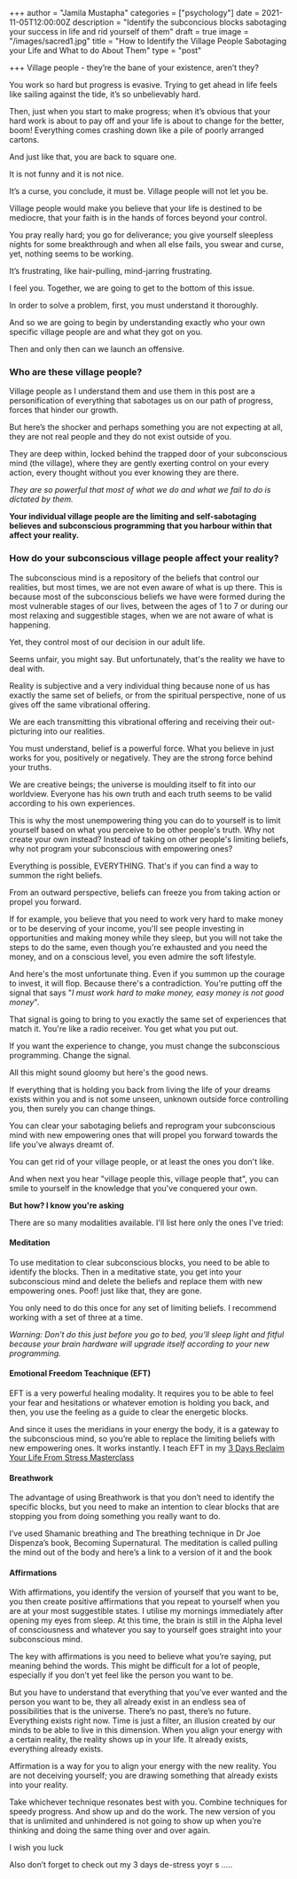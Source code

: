 +++
author = "Jamila Mustapha"
categories = ["psychology"]
date = 2021-11-05T12:00:00Z
description = "Identify the subconcious blocks sabotaging your success in life and rid yourself of them"
draft = true
image = "/images/sacred1.jpg"
title = "How to Identify the Village People Sabotaging your Life and What to do About Them"
type = "post"

+++
Village people - they’re the bane of your existence, aren’t they?

You work so hard but progress is evasive. Trying to get ahead in life feels like sailing against the tide, it’s so unbelievably hard.

Then, just when you start to make progress; when it’s obvious that your hard work is about to pay off and your life is about to change for the better, boom! Everything comes crashing down like a pile of poorly arranged cartons.

And just like that, you are back to square one.

It is not funny and it is not nice.

It’s a curse, you conclude, it must be. Village people will not let you be.

Village people would make you believe that your life is destined to be mediocre, that your faith is in the hands of forces beyond your control.

You pray really hard; you go for deliverance; you give yourself sleepless nights for some breakthrough and when all else fails, you swear and curse, yet, nothing seems to be working.

It’s frustrating, like hair-pulling, mind-jarring frustrating.

I feel you. Together, we are going to get to the bottom of this issue.

In order to solve a problem, first, you must understand it thoroughly.

And so we are going to begin by understanding exactly who your own specific village people are and what they got on you.

Then and only then can we launch an offensive.

### Who are these village people?

Village people as I understand them and use them in this post are a personification of everything that sabotages us on our path of progress, forces that hinder our growth.

But here’s the shocker and perhaps something you are not expecting at all, they are not real people and they do not exist outside of you.

They are deep within, locked behind the trapped door of your subconscious mind (the village), where they are gently exerting control on your every action, every thought without you ever knowing they are there.

_They are so powerful that most of what we do and what we fail to do is dictated by them._

**Your individual village people are the limiting and self-sabotaging believes and subconscious programming that you harbour within that affect your reality.**

### How do your subconscious village people affect your reality?

The subconscious mind is a repository of the beliefs that control our realities, but most times, we are not even aware of what is up there. This is because most of the subconscious beliefs we have were formed during the most vulnerable stages of our lives, between the ages of 1 to 7 or during our most relaxing and suggestible stages, when we are not aware of what is happening.

Yet, they control most of our decision in our adult life.

Seems unfair, you might say. But unfortunately, that's the reality we have to deal with.

Reality is subjective and a very individual thing because none of us has exactly the same set of beliefs, or from the spiritual perspective, none of us gives off the same vibrational offering.

We are each transmitting this vibrational offering and receiving their out-picturing into our realities.

You must understand, belief is a powerful force. What you believe in just works for you, positively or negatively. They are the strong force behind your truths.

We are creative beings; the universe is moulding itself to fit into our worldview. Everyone has his own truth and each truth seems to be valid according to his own experiences.

This is why the most unempowering thing you can do to yourself is to limit yourself based on what you perceive to be other people's truth. Why not create your own instead? Instead of taking on other people's limiting beliefs, why not program your subconscious with empowering ones? 

Everything is possible, EVERYTHING. That's if you can find a way to summon the right beliefs.

From an outward perspective, beliefs can freeze you from taking action or propel you forward.

If for example, you believe that you need to work very hard to make money or to be deserving of your income, you'll see people investing in opportunities and making money while they sleep, but you will not take the steps to do the same, even though you're exhausted and you need the money, and on a conscious level, you even admire the soft lifestyle.

And here's the most unfortunate thing. Even if you summon up the courage to invest, it will flop. Because there's a contradiction. You're putting off the signal that says "_I must work hard to make money, easy money is not good money_". 

That signal is going to bring to you exactly the same set of experiences that match it. You're like a radio receiver. You get what you put out.

If you want the experience to change, you must change the subconscious programming. Change the signal.

All this might sound gloomy but here's the good news.

If everything that is holding you back from living the life of your dreams exists within you and is not some unseen, unknown outside force controlling you, then surely you can change things.

You can clear your sabotaging beliefs and reprogram your subconscious mind with new empowering ones that will propel you forward towards the life you've always dreamt of. 

You can get rid of your village people, or at least the ones you don't like.

And when next you hear "village people this, village people that", you can smile to yourself in the knowledge that you've conquered your own.

**But how? I know you're asking**

There are so many modalities available. I'll list here only the ones I've tried:

#### **Meditation**

To use meditation to clear subconscious blocks, you need to be able to identify the blocks. Then in a meditative state, you get into your subconscious mind and delete the beliefs and replace them with new empowering ones. Poof! just like that, they are gone. 

You only need to do this once for any set of limiting beliefs. I recommend working with a set of three at a time.

_Warning: Don’t do this just before you go to bed, you’ll sleep light and fitful because your brain hardware will upgrade itself according to your new programming._

#### **Emotional Freedom Teachnique (EFT)**

EFT is a very powerful healing modality. It requires you to be able to feel your fear and hesitations or whatever emotion is holding you back, and then, you use the feeling as a guide to clear the energetic blocks. 

And since it uses the meridians in your energy the body, it is a gateway to the subconscious mind, so you’re able to replace the limiting beliefs with new empowering ones. It works instantly. I teach EFT in my [3 Days Reclaim Your Life From Stress Masterclass](english/coaching)

#### **Breathwork**

The advantage of using Breathwork is that you don’t need to identify the specific blocks, but you need to make an intention to clear blocks that are stopping you from doing something you really want to do. 

I’ve used Shamanic breathing and The breathing technique in Dr Joe Dispenza’s book, Becoming Supernatural. The meditation is called pulling the mind out of the body and here’s a link to a version of it and the book

#### **Affirmations**

With affirmations, you identify the version of yourself that you want to be, you then create positive affirmations that you repeat to yourself when you are at your most suggestible states. I utilise my mornings immediately after opening my eyes from sleep. At this time, the brain is still in the Alpha level of consciousness and whatever you say to yourself goes straight into your subconscious mind.

The key with affirmations is you need to believe what you’re saying, put meaning behind the words. This might be difficult for a lot of people, especially if you don’t yet feel like the person you want to be.

But you have to understand that everything that you’ve ever wanted and the person you want to be, they all already exist in an endless sea of possibilities that is the universe. There’s no past, there’s no future. Everything exists right now. Time is just a filter, an illusion created by our minds to be able to live in this dimension. When you align your energy with a certain reality, the reality shows up in your life. It already exists, everything already exists.

Affirmation is a way for you to align your energy with the new reality. You are not deceiving yourself; you are drawing something that already exists into your reality.

Take whichever technique resonates best with you. Combine techniques for speedy progress. And show up and do the work. The new version of you that is unlimited and unhindered is not going to show up when you’re thinking and doing the same thing over and over again.

I wish you luck

Also don’t forget to check out my 3 days de-stress yoyr s …..